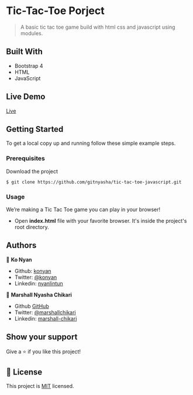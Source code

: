 # Tic-Tac-Toe Porject

> A basic tic tac toe game build with html css and javascript using modules.

## Built With

- Bootstrap 4
- HTML
- JavaScript

## Live Demo

[Live](https://hungry-payne-9abdca.netlify.app/)

## Getting Started

To get a local copy up and running follow these simple example steps.

### Prerequisites

Download the project

    $ git clone https://github.com/gitnyasha/tic-tac-toe-javascript.git

### Usage

We’re making a Tic Tac Toe game you can play in your browser!

- Open **index.html** file with your favorite browser. It's inside the project's root directory.

## Authors

👤 **Ko Nyan**

- Github: [konyan](https://github.com/konyan)
- Twitter: [@konyan](https://twitter.com/devkonyan)
- Linkedin: [nyanlintun](https://www.linkedin.com/in/nyanlintun/)

👤 **Marshall Nyasha Chikari**

- Github [GitHub](https://github.com/gitnyasha)
- Twitter: [@marshallchikari](https://twitter.com/marshallchikari)
- Linkedin: [marshall-chikari](https://linkedin.com/in/marshall-chikari-27532113a/)

## Show your support

Give a ⭐️ if you like this project!

## 📝 License

This project is [MIT]() licensed.
